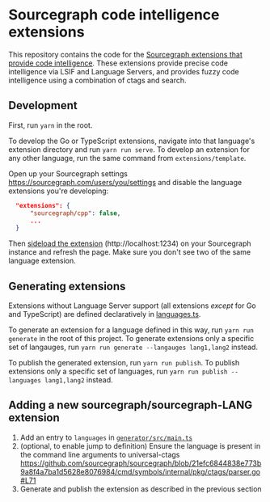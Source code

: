 # Sourcegraph code intelligence extensions

This repository contains the code for the [Sourcegraph extensions that provide code intelligence](https://sourcegraph.com/extensions?query=category%3A%22Programming+languages%22). These extensions provide precise code intelligence via LSIF and Language Servers, and provides fuzzy code intelligence using a combination of ctags and search.

## Development

First, run `yarn` in the root.

To develop the Go or TypeScript extensions, navigate into that language's extension directory and run `yarn run serve`. To develop an extension for any other language, run the same command from `extensions/template`.

Open up your Sourcegraph settings https://sourcegraph.com/users/you/settings and disable the language extensions you're developing:

```json
  "extensions": {
      "sourcegraph/cpp": false,
      ...
  }
```

Then [sideload the extension](https://docs.sourcegraph.com/extensions/authoring/local_development) (http://localhost:1234) on your Sourcegraph instance and refresh the page. Make sure you don't see two of the same language extension.

## Generating extensions

Extensions without Language Server support (all extensions _except_ for Go and TypeScript) are defined declaratively in [languages.ts](languages.ts).

To generate an extension for a language defined in this way, run `yarn run generate` in the root of this project. To generate extensions only a specific set of langauges, run `yarn run generate --langauges lang1,lang2` instead.

To publish the generated extension, run `yarn run publish`. To publish extensions only a specific set of languages, run `yarn run publish --languages lang1,lang2` instead.

## Adding a new sourcegraph/sourcegraph-LANG extension

1. Add an entry to `languages` in [`generator/src/main.ts`](generator/src/main.ts)
1. (optional, to enable jump to definition) Ensure the language is present in the command line arguments to universal-ctags https://github.com/sourcegraph/sourcegraph/blob/21efc6844838e773b9a8f4a7ba1d5628e8076984/cmd/symbols/internal/pkg/ctags/parser.go#L71
1. Generate and publish the extension as described in the previous section
